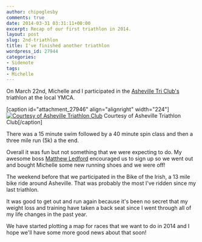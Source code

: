 ```yaml
---
author: chipoglesby
comments: true
date: 2014-03-31 03:31:11+00:00
excerpt: Recap of our first triathlon in 2014.
layout: post
slug: 2nd-triathlon
title: I've finished another triathlon
wordpress_id: 27944
categories:
- Sidenote
tags:
- Michelle
---
```


On March 22nd, Michelle and I participated in the [Asheville Tri Club's](https://www.facebook.com/AshevilleTriathlonClub) triathlon at the local YMCA.

[caption id="attachment_27946" align="alignright" width="224"][![Courtesy of Asheville Triathlon Club](http://www.chipoglesby.com/wp-content/uploads/2014/03/1979567_619502664794887_940441700_n-224x300.jpg)](http://www.chipoglesby.com/wp-content/uploads/2014/03/1979567_619502664794887_940441700_n.jpg) Courtesy of Asheville Triathlon Club[/caption]

There was a 15 minute swim followed by a 40 minute spin class and then a three mile run (5k) a the end.

Overall it was fun but not something that we were expecting to do. My awesome boss [Matthew Ledford](http://twitter.com/mattledford) encouraged us to sign up so we went out and bought Michelle some new running shoes and we were off!

The weekend before that we participated in the Bike of the Irish, a 13 mile bike ride around Asheville. That was probably the most I've ridden since my last triathlon.

It was good to get out and run again because it's been no secret that my weight loss and training have taken a back seat since I went through all of my life changes in the past year.

We have started plotting a map for races that we want to do in 2014 and I hope we'll have some more good news about that soon!
